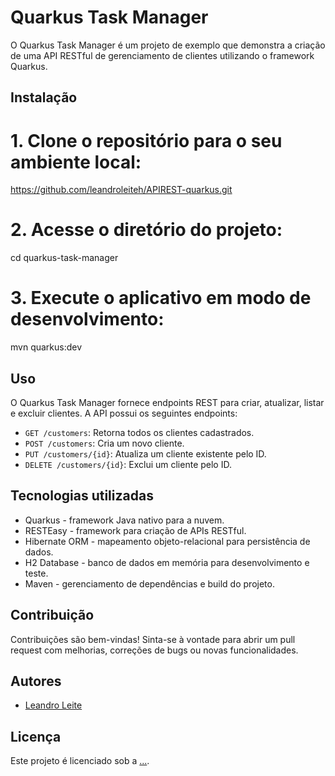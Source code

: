 # Quarkus Task Manager

O Quarkus Task Manager é um projeto de exemplo que demonstra a criação de uma API RESTful de gerenciamento de clientes utilizando o framework Quarkus.


## Instalação

# 1. Clone o repositório para o seu ambiente local:

  https://github.com/leandroleiteh/APIREST-quarkus.git


# 2. Acesse o diretório do projeto:

  cd quarkus-task-manager


# 3. Execute o aplicativo em modo de desenvolvimento:

  mvn quarkus:dev



## Uso

O Quarkus Task Manager fornece endpoints REST para criar, atualizar, listar e excluir clientes. A API possui os seguintes endpoints:

- `GET /customers`: Retorna todos os clientes cadastrados.
- `POST /customers`: Cria um novo cliente.
- `PUT /customers/{id}`: Atualiza um cliente existente pelo ID.
- `DELETE /customers/{id}`: Exclui um cliente pelo ID.

## Tecnologias utilizadas

- Quarkus - framework Java nativo para a nuvem.
- RESTEasy - framework para criação de APIs RESTful.
- Hibernate ORM - mapeamento objeto-relacional para persistência de dados.
- H2 Database - banco de dados em memória para desenvolvimento e teste.
- Maven - gerenciamento de dependências e build do projeto.

## Contribuição

Contribuições são bem-vindas! Sinta-se à vontade para abrir um pull request com melhorias, correções de bugs ou novas funcionalidades.

## Autores

- [Leandro Leite](https://github.com/leandroleiteh)

## Licença

Este projeto é licenciado sob a [...](LICENSE).


